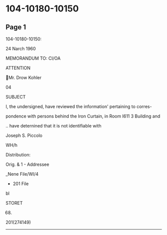 # 104-10180-10150

## Page 1

104-10180-10150:

24 Narch 1960

MEMORANDUM TO: CI/OA

ATTENTION

Mr. Drow Kohler

04

SUBJECT

I, the undersigned, have reviewed the information' pertaining to corres-

pondence with persons behind the Iron Curtain, in Room I611 3 Building and

.. have deternined that it is not identifiable with

Joseph S. Piccolo

WH/h

Distribution:

Orig. & 1 - Addressee

_Nene File/Wl/4

* 201 File

bl

STORET

68.

201(274149)

---

